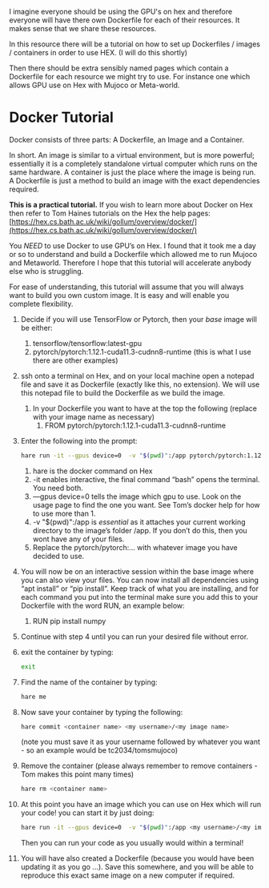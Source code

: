 I imagine everyone should be using the GPU's on hex and therefore everyone will have there own Dockerfile for each of their resources. It makes sense that we share these resources.

In this resource there will be a tutorial on how to set up Dockerfiles / images / containers in order to use HEX. 
(I will do this shortly)

Then there should be extra sensibly named pages which contain a Dockerfile for each resource we might try to use. For instance one which allows GPU use on Hex with Mujoco or Meta-world.


# Docker Tutorial

Docker consists of three parts: A Dockerfile, an Image and a Container. 

In short. An image is similar to a virtual environment, but is more powerful; essentially it is a completely standalone virtual computer which runs on the same hardware. A container is just the place where the image is being run. A Dockerfile is just a method to build an image with the exact dependencies required. 

**This is a practical tutorial.** If you wish to learn more about Docker on Hex then refer to Tom Haines tutorials on the Hex the help pages: [https://hex.cs.bath.ac.uk/wiki/gollum/overview/docker/](https://hex.cs.bath.ac.uk/wiki/gollum/overview/docker/)

You *NEED* to use Docker to use GPU’s on Hex. I found that it took me a day or so to understand and build a Dockerfile which allowed me to run Mujoco and Metaworld. Therefore I hope that this tutorial will accelerate anybody else who is struggling. 

For ease of understanding, this tutorial will assume that you will always want to build you own custom image. It is easy and will enable you complete flexibility. 

1. Decide if you will use TensorFlow or Pytorch, then your *base* image will be either:
    1. tensorflow/tensorflow:latest-gpu
    2. pytorch/pytorch:1.12.1-cuda11.3-cudnn8-runtime (this is what I use there are other examples)
2. ssh onto a terminal on Hex, and on your local machine open a notepad file and save it as Dockerfile (exactly like this, no extension). We will use this notepad file to build the Dockerfile as we build the image. 
    1. In your Dockerfile you want to have at the top the following (replace with your image name as necessary)
        1. FROM pytorch/pytorch:1.12.1-cuda11.3-cudnn8-runtime
3. Enter the following into the prompt: 
    
    ```bash
    hare run -it --gpus device=0  -v "$(pwd)":/app pytorch/pytorch:1.12.1-cuda11.3-cudnn8-runtime bash
    ```
    
    1. hare is the docker command on Hex
    2. -it enables interactive, the final command “bash” opens the terminal. You need both.
    3. —gpus device=0 tells the image which gpu to use. Look on the usage page to find the one you want. See Tom’s docker help for how to use more than 1.
    4. -v "$(pwd)":/app is *essential* as it attaches your current working directory to the image’s folder /app. If you don’t do this, then you wont have any of your files.
    5. Replace the pytorch/pytorch:… with whatever image you have decided to use. 
4. You will now be on an interactive session within the base image where you can also view your files. You can now install all dependencies using “apt install” or “pip install”. Keep track of what you are installing, and for each command you put into the terminal make sure you add this to your Dockerfile with the word RUN, an example below:
    1. RUN pip install numpy
5. Continue with step 4 until you can run your desired file without error.
6. exit the container by typing: 
    
    ```bash
    exit
    ```
    
7. Find the name of the container by typing:
    
    ```bash
    hare me
    ```
    
8. Now save your container by typing the following: 
    
    ```bash
    hare commit <container name> <my username>/<my image name>
    ```
    
    (note you must save it as your username followed by whatever you want - so an example would be tc2034/tomsmujoco)
    
9. Remove the container (please always remember to remove containers - Tom makes this point many times)
    
    ```bash
    hare rm <container name>
    ```
    
10. At this point you have an image which you can use on Hex which will run your code! you can start it by just doing: 
    
    ```bash
    hare run -it --gpus device=0  -v "$(pwd)":/app <my username>/<my image name> bash
    ```
    
    Then you can run your code as you usually would within a terminal!
    
11. You will have also created a Dockerfile (because you would have been updating it as you go ...). Save this somewhere, and you will be able to reproduce this exact same image on a new computer if required.

